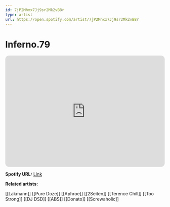 ```yaml
---
id: 7jP2Mhxx7Jj9sr2Mk2vB8r
type: artist
url: https://open.spotify.com/artist/7jP2Mhxx7Jj9sr2Mk2vB8r
---
```

# Inferno.79

<iframe style="border-radius:12px" src="https://open.spotify.com/embed/artist/7jP2Mhxx7Jj9sr2Mk2vB8r" width="100%" height="352" frameBorder="0" allowfullscreen="" allow="autoplay; clipboard-write; encrypted-media; fullscreen; picture-in-picture" loading="lazy"></iframe>

**Spotify URL:** [Link](https://open.spotify.com/artist/7jP2Mhxx7Jj9sr2Mk2vB8r)

**Related artists:**

[[Lakmann]]
[[Pure Doze]]
[[Aphroe]]
[[2Seiten]]
[[Terence Chill]]
[[Too Strong]]
[[DJ DSD]]
[[ABS]]
[[Donato]]
[[Screwaholic]]
